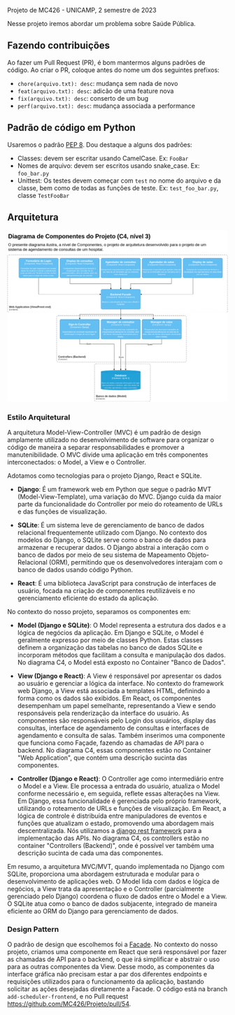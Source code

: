 Projeto de MC426 - UNICAMP, 2 semestre de 2023

Nesse projeto iremos abordar um problema sobre Saúde Pública.

## Fazendo contribuições

Ao fazer um Pull Request (PR), é bom mantermos alguns padrões de código. Ao criar o PR, coloque antes do nome um dos seguintes prefixos:

- `chore(arquivo.txt): desc`: mudança sem nada de novo
- `feat(arquivo.txt): desc`: adicão de uma feature nova
- `fix(arquivo.txt): desc`: conserto de um bug
- `perf(arquivo.txt): desc`: mudança associada a performance

## Padrão de código em Python

Usaremos o padrão [PEP 8](https://peps.python.org/pep-0008/). Dou destaque a alguns dos padrões:

- Classes: devem ser escritar usando CamelCase. Ex: `FooBar`
- Nomes de arquivo: devem ser escritos usando snake_case. Ex: `foo_bar.py`
- Unittest: Os testes devem começar com `test` no nome do arquivo e da classe, bem como de todas as funções de teste. Ex: `test_foo_bar.py`, classe `TestFooBar`

## Arquitetura

![Diagrama de componentes](imagens/c4.drawio.png)

### Estilo Arquitetural

A arquitetura Model-View-Controller (MVC) é um padrão de design amplamente utilizado no desenvolvimento de software para organizar o código de maneira a separar responsabilidades e promover a manutenibilidade. O MVC divide uma aplicação em três componentes interconectados: o Model, a View e o Controller.

Adotamos como tecnologias para o projeto Django, React e SQLite.

- **Django**: É um framework web em Python que segue o padrão MVT (Model-View-Template), uma variação do MVC. Django cuida da maior parte da funcionalidade do Controller por meio do roteamento de URLs e das funções de visualização.

- **SQLite**: É um sistema leve de gerenciamento de banco de dados relacional frequentemente utilizado com Django. No contexto dos modelos do Django, o SQLite serve como o banco de dados para armazenar e recuperar dados. O Django abstrai a interação com o banco de dados por meio de seu sistema de Mapeamento Objeto-Relacional (ORM), permitindo que os desenvolvedores interajam com o banco de dados usando código Python.

- **React**: É uma biblioteca JavaScript para construção de interfaces de usuário, focada na criação de componentes reutilizáveis e no gerenciamento eficiente do estado da aplicação.

No contexto do nosso projeto, separamos os componentes em:

- **Model (Django e SQLite)**: O Model representa a estrutura dos dados e a lógica de negócios da aplicação. Em Django e SQLite, o Model é geralmente expresso por meio de classes Python. Estas classes definem a organização das tabelas no banco de dados SQLite e incorporam métodos que facilitam a consulta e manipulação dos dados. No diagrama C4, o Model está exposto no Container "Banco de Dados".

- **View (Django e React)**: A View é responsável por apresentar os dados ao usuário e gerenciar a lógica da interface. No contexto do framework web Django, a View está associada a templates HTML, definindo a forma como os dados são exibidos. Em React, os componentes desempenham um papel semelhante, representando a View e sendo responsáveis pela renderização da interface do usuário. As componentes são responsáveis pelo Login dos usuários, display das consultas, interface de agendamento de consultas e interfaces de agendamento e consulta de salas. Também inserimos uma componente que funciona como Façade, fazendo as chamadas de API para o backend. No diagrama C4, essas componentes estão no Container "Web Application", que contém uma descrição sucinta das componentes. 

- **Controller (Django e React)**: O Controller age como intermediário entre o Model e a View. Ele processa a entrada do usuário, atualiza o Model conforme necessário e, em seguida, reflete essas alterações na View. Em Django, essa funcionalidade é gerenciada pelo próprio framework, utilizando o roteamento de URLs e funções de visualização. Em React, a lógica de controle é distribuída entre manipuladores de eventos e funções que atualizam o estado, promovendo uma abordagem mais descentralizada. Nós utilizamos a [django rest framework](https://www.django-rest-framework.org/) para a implementação das APIs. No diagrama C4, os controllers estão no container "Controllers (Backend)", onde é possível ver também uma descrição sucinta de cada uma das componentes.

Em resumo, a arquitetura MVC/MVT, quando implementada no Django com SQLite, proporciona uma abordagem estruturada e modular para o desenvolvimento de aplicações web. O Model lida com dados e lógica de negócios, a View trata da apresentação e o Controller (parcialmente gerenciado pelo Django) coordena o fluxo de dados entre o Model e a View. O SQLite atua como o banco de dados subjacente, integrado de maneira eficiente ao ORM do Django para gerenciamento de dados.

### Design Pattern

O padrão de design que escolhemos foi a [Facade](https://refactoring.guru/design-patterns/facade). No contexto do nosso projeto, criamos uma componente em React que será responsável por fazer as chamadas de API para o backend, o que irá simplificar e abstrair o uso para as outras componentes da View. Desse modo, as componentes da interface gráfica não precisam estar a par dos diferentes endpoints e requisições utilizados para o funcionamento da aplicação, bastando solicitar as ações desejadas diretamente a Facade. O código está na branch `add-scheduler-frontend`, e no Pull request https://github.com/MC426/Projeto/pull/54.